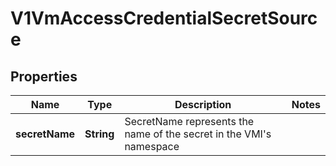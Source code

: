 # V1VmAccessCredentialSecretSource

## Properties
Name | Type | Description | Notes
------------ | ------------- | ------------- | -------------
**secretName** | **String** | SecretName represents the name of the secret in the VMI&#x27;s namespace | 
